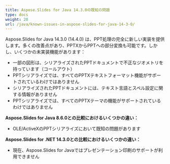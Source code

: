 ```yaml
---
title: Aspose.Slides for Java 14.3.0の既知の問題
type: docs
weight: 20
url: /java/known-issues-in-aspose-slides-for-java-14-3-0/
---
```


Aspose.Slides for Java 14.3.0 (14.4.0) は、PPT処理の完全に新しい実装を提供します。多くの改善点があり、PPTXからPPTへの部分変換も可能です。しかし、いくつかの未実装機能があります：

- 一部の図形は、シリアライズされたPPTドキュメントで不正なジオメトリを持っています（コールアウト）
- PPTシリアライズでは、すべてのPPTXテキストフォーマット機能がサポートされているわけではありません
- シリアライズされたPPTドキュメントには、テキスト言語とスペル設定に関する情報がありません
- PPTシリアライズでは、すべてのPPTXテーマの機能がサポートされているわけではありません

**Aspose.Slides for Java 8.6.0との比較におけるいくつかの違い：**

- OLE/ActiveXのPPTシリアライズにおいて既知の問題があります

**Aspose.Slides for .NET 14.3.0との比較におけるいくつかの違い：**

- 現在、Aspose.Slides for Javaではプレゼンテーション印刷のサポートが利用できません